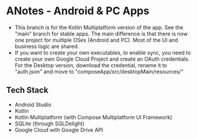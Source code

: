 # ANotes - Android & PC Apps

- This branch is for the Kotlin Multiplatform version of the app. See the "main" branch for stable apps.
The main difference is that there is now one project for multiple OSes (Android and PC). Most of the UI and business logic are shared.
- If you want to create your own executables, to enable sync, you need to create your own Google Cloud Project and create an OAuth credentials. For the Desktop version, download the credential, rename it to "auth.json" and move to "composeApp/src/desktopMain/resources/"

## Tech Stack
- Android Studio
- Kotlin
- Kotlin Multiplatform (with Compose Multiplatform UI Framework)
- SQLite (through SQLDelight)
- Google Cloud with Google Drive API